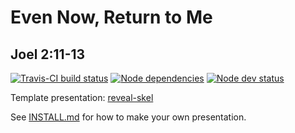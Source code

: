 # Even Now, Return to Me
## Joel 2:11-13

[![Travis-CI build status](https://api.travis-ci.org/sermons/even-now.svg)](https://travis-ci.org/github/sermons/even-now)
[![Node dependencies](https://david-dm.org/sermons/even-now.svg)](https://david-dm.org/sermons/even-now)
[![Node dev status](https://david-dm.org/sermons/even-now/dev-status.svg)](https://david-dm.org/sermons/even-now?type=dev)

Template presentation: [reveal-skel](https://github.com/sermons/reveal-skel)

See [INSTALL.md](INSTALL.md)
for how to make your own presentation.
